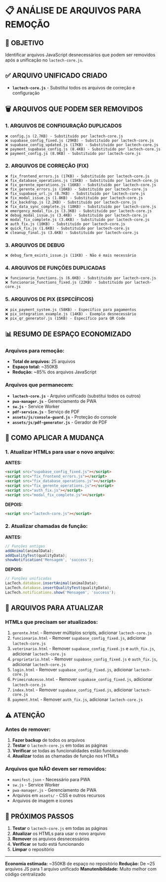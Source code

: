 # 📋 ANÁLISE DE ARQUIVOS PARA REMOÇÃO

## 🎯 **OBJETIVO**
Identificar arquivos JavaScript desnecessários que podem ser removidos após a unificação no `lactech-core.js`.

## ✅ **ARQUIVO UNIFICADO CRIADO**
- **`lactech-core.js`** - Substitui todos os arquivos de correção e configuração

## 🗑️ **ARQUIVOS QUE PODEM SER REMOVIDOS**

### **1. ARQUIVOS DE CONFIGURAÇÃO DUPLICADOS**
```
❌ config.js (2.7KB) - Substituído por lactech-core.js
❌ supabase_config_fixed.js (29KB) - Substituído por lactech-core.js
❌ supabase_config_updated.js (17KB) - Substituído por lactech-core.js
❌ payment_supabase_config.js (8.4KB) - Substituído por lactech-core.js
❌ payment_config.js (8.9KB) - Substituído por lactech-core.js
```

### **2. ARQUIVOS DE CORREÇÃO (FIX)**
```
❌ fix_frontend_errors.js (17KB) - Substituído por lactech-core.js
❌ fix_database_operations.js (15KB) - Substituído por lactech-core.js
❌ fix_gerente_operations.js (16KB) - Substituído por lactech-core.js
❌ fix_gerente_errors.js (16KB) - Substituído por lactech-core.js
❌ fix_supabase_url.js (8.7KB) - Substituído por lactech-core.js
❌ fix_modal_issue.js (1.8KB) - Substituído por lactech-core.js
❌ fix_backdrop.js (2.2KB) - Substituído por lactech-core.js
❌ fix_data_sync_complete.js (18KB) - Substituído por lactech-core.js
❌ emergency_modal_fix.js (3.3KB) - Substituído por lactech-core.js
❌ debug_modal_issue.js (3.4KB) - Substituído por lactech-core.js
❌ modal_fix_complete.js (3.4KB) - Substituído por lactech-core.js
❌ auth_fix.js (10KB) - Substituído por lactech-core.js
❌ quick_fix.js (1.6KB) - Substituído por lactech-core.js
❌ cleanup_final.js (3.6KB) - Substituído por lactech-core.js
```

### **3. ARQUIVOS DE DEBUG**
```
❌ debug_farm_exists_issue.js (11KB) - Não é mais necessário
```

### **4. ARQUIVOS DE FUNÇÕES DUPLICADAS**
```
❌ funcionario_functions.js (6.6KB) - Substituído por lactech-core.js
❌ funcionario_functions_fixed.js (22KB) - Substituído por lactech-core.js
```

### **5. ARQUIVOS DE PIX (ESPECÍFICOS)**
```
❌ pix_payment_system.js (58KB) - Específico para pagamentos
❌ pix_integration_example.js (14KB) - Exemplo desnecessário
❌ pix_qr_generator.js (15KB) - Específico para QR Code
```

## 📊 **RESUMO DE ESPAÇO ECONOMIZADO**

### **Arquivos para remoção:**
- **Total de arquivos:** 25 arquivos
- **Espaço total:** ~350KB
- **Redução:** ~85% dos arquivos JavaScript

### **Arquivos que permanecem:**
- **`lactech-core.js`** - Arquivo unificado (substitui todos os outros)
- **`pwa-manager.js`** - Gerenciamento de PWA
- **`sw.js`** - Service Worker
- **`pdf-service.js`** - Serviço de PDF
- **`assets/js/console-guard.js`** - Proteção do console
- **`assets/js/pdf-generator.js`** - Gerador de PDF

## 🔄 **COMO APLICAR A MUDANÇA**

### **1. Atualizar HTMLs para usar o novo arquivo:**

**ANTES:**
```html
<script src="supabase_config_fixed.js"></script>
<script src="fix_frontend_errors.js"></script>
<script src="fix_database_operations.js"></script>
<script src="fix_gerente_operations.js"></script>
<script src="auth_fix.js"></script>
<script src="modal_fix_complete.js"></script>
```

**DEPOIS:**
```html
<script src="lactech-core.js"></script>
```

### **2. Atualizar chamadas de função:**

**ANTES:**
```javascript
// Funções antigas
addAnimal(animalData);
addQualityTest(qualityData);
showNotification('Mensagem', 'success');
```

**DEPOIS:**
```javascript
// Funções unificadas
LacTech.database.insertAnimal(animalData);
LacTech.database.insertQualityTest(qualityData);
LacTech.notifications.show('Mensagem', 'success');
```

## 📁 **ARQUIVOS PARA ATUALIZAR**

### **HTMLs que precisam ser atualizados:**
1. `gerente.html` - Remover múltiplos scripts, adicionar `lactech-core.js`
2. `funcionario.html` - Remover `supabase_config_fixed.js`, adicionar `lactech-core.js`
3. `veterinario.html` - Remover `supabase_config_fixed.js` e `auth_fix.js`, adicionar `lactech-core.js`
4. `proprietario.html` - Remover `supabase_config_fixed.js` e `auth_fix.js`, adicionar `lactech-core.js`
5. `login.html` - Remover `supabase_config_fixed.js`, adicionar `lactech-core.js`
6. `PrimeiroAcesso.html` - Remover `supabase_config_fixed.js`, adicionar `lactech-core.js`
7. `index.html` - Remover `supabase_config_fixed.js`, adicionar `lactech-core.js`
8. `payment.html` - Remover `auth_fix.js`, adicionar `lactech-core.js`

## ⚠️ **ATENÇÃO**

### **Antes de remover:**
1. **Fazer backup** de todos os arquivos
2. **Testar** o `lactech-core.js` em todas as páginas
3. **Verificar** se todas as funcionalidades estão funcionando
4. **Atualizar** todas as chamadas de função nos HTMLs

### **Arquivos que NÃO devem ser removidos:**
- `manifest.json` - Necessário para PWA
- `sw.js` - Service Worker
- `pwa-manager.js` - Gerenciamento de PWA
- Arquivos em `assets/` - CSS e outros recursos
- Arquivos de imagem e ícones

## 🎯 **PRÓXIMOS PASSOS**

1. **Testar** o `lactech-core.js` em todas as páginas
2. **Atualizar** os HTMLs para usar o novo arquivo
3. **Remover** os arquivos desnecessários
4. **Verificar** se tudo está funcionando
5. **Limpar** o repositório

---

**Economia estimada:** ~350KB de espaço no repositório
**Redução:** De ~25 arquivos JS para 1 arquivo unificado
**Manutenibilidade:** Muito melhor com código centralizado
